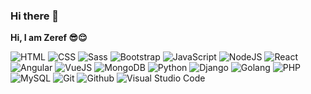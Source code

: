 ### Hi there 👋


**Hi, I am Zeref 😎😌**

![HTML](https://img.icons8.com/color/50/000000/html-5--v1.png) ![CSS](https://img.icons8.com/color/48/000000/css3.png) ![Sass](https://img.icons8.com/color/48/000000/sass.png) ![Bootstrap](https://img.icons8.com/color/48/000000/bootstrap.png) ![JavaScript](https://img.icons8.com/color/48/000000/javascript--v1.png) ![NodeJS](https://img.icons8.com/color/48/000000/nodejs.png) ![React](https://img.icons8.com/external-tal-revivo-color-tal-revivo/48/000000/external-react-a-javascript-library-for-building-user-interfaces-logo-color-tal-revivo.png) ![Angular](https://img.icons8.com/external-tal-revivo-shadow-tal-revivo/48/000000/external-angular-a-typescript-based-open-source-web-application-framework-logo-shadow-tal-revivo.png) ![VueJS](https://img.icons8.com/color/48/000000/vue-js.png) ![MongoDB](https://img.icons8.com/color/48/000000/mongodb.png) ![Python](https://img.icons8.com/color/48/000000/python--v1.png) ![Django](https://img.icons8.com/external-tal-revivo-shadow-tal-revivo/48/000000/external-django-a-high-level-python-web-framework-that-encourages-rapid-development-logo-shadow-tal-revivo.png) ![Golang](https://img.icons8.com/color/48/000000/golang.png) ![PHP](https://img.icons8.com/external-tal-revivo-shadow-tal-revivo/48/000000/external-hypertext-preprocessor-a-widely-used-open-source-general-purpose-scripting-language-logo-shadow-tal-revivo.png) ![MySQL](https://img.icons8.com/color/48/000000/mysql-logo.png) ![Git](https://img.icons8.com/color/48/000000/git.png) ![Github](https://img.icons8.com/ios-filled/50/000000/github.png) ![Visual Studio Code](https://img.icons8.com/fluency/48/000000/visual-studio-code-2019.png) 
